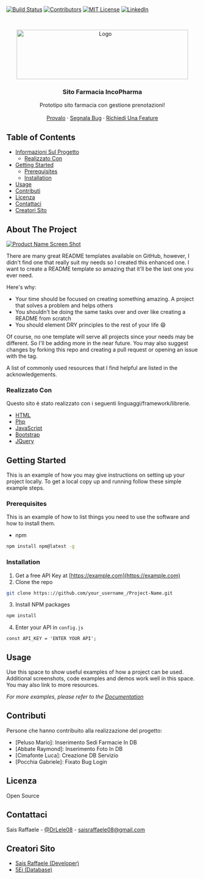 <!-- PROJECT SHIELDS -->
[![Build Status][build-shield]]()
[![Contributors][contributors-shield]]()
[![MIT License][license-shield]][license-url]
[![LinkedIn][linkedin-shield]][linkedin-url]



<!-- PROJECT LOGO -->
<br />
<p align="center">
  <a href="https://github.com/othneildrew/Best-README-Template">
    <img src="http://www.incofarma.it/images/logo_inco.gif" alt="Logo" width="450" height="130">
  </a>

  <h3 align="center">Sito Farmacia IncoPharma</h3>

  <p align="center">
    Prototipo sito farmacia con gestione prenotazioni!
    <br />
    <br />
    <a href="https://www.saisraffaele.net/FarmaciaASL">Provalo</a>
    ·
    <a href="https://www.saisraffaele.net/FarmaciaASL/Contattaci.php">Segnala Bug</a>
    ·
    <a href="https://www.saisraffaele.net/FarmaciaASL/Contattaci.php">Richiedi Una Feature</a>
  </p>
</p>



<!-- TABLE OF CONTENTS -->
## Table of Contents

* [Informazioni Sul Progetto](#about-the-project)
  * [Realizzato Con](#built-with)
* [Getting Started](#getting-started)
  * [Prerequisites](#prerequisites)
  * [Installation](#installation)
* [Usage](#usage)
* [Contributi](#contributi)
* [Licenza](#license)
* [Contattaci](#contattaci)
* [Creatori Sito](#creatori-sito)



<!-- ABOUT THE PROJECT -->
## About The Project

[![Product Name Screen Shot][product-screenshot]](https://example.com)

There are many great README templates available on GitHub, however, I didn't find one that really suit my needs so I created this enhanced one. I want to create a README template so amazing that it'll be the last one you ever need.

Here's why:
* Your time should be focused on creating something amazing. A project that solves a problem and helps others
* You shouldn't be doing the same tasks over and over like creating a README from scratch
* You should element DRY principles to the rest of your life :smile:

Of course, no one template will serve all projects since your needs may be different. So I'll be adding more in the near future. You may also suggest changes by forking this repo and creating a pull request or opening an issue with the tag.

A list of commonly used resources that I find helpful are listed in the acknowledgements.

### Realizzato Con
Questo sito è stato realizzato con i seguenti linguaggi/framework/librerie.
* [HTML](https://www.w3.org/html/)
* [Php](https://php.net/)
* [JavaScript](https://www.javascript.com/)
* [Bootstrap](https://getbootstrap.com)
* [JQuery](https://jquery.com)



<!-- GETTING STARTED -->
## Getting Started

This is an example of how you may give instructions on setting up your project locally.
To get a local copy up and running follow these simple example steps.

### Prerequisites

This is an example of how to list things you need to use the software and how to install them.
* npm
```sh
npm install npm@latest -g
```

### Installation

1. Get a free API Key at [https://example.com](https://example.com)
2. Clone the repo
```sh
git clone https:://github.com/your_username_/Project-Name.git
```
3. Install NPM packages
```sh
npm install
```
4. Enter your API in `config.js`
```JS
const API_KEY = 'ENTER YOUR API';
```



<!-- USAGE EXAMPLES -->
## Usage

Use this space to show useful examples of how a project can be used. Additional screenshots, code examples and demos work well in this space. You may also link to more resources.

_For more examples, please refer to the [Documentation](https://example.com)_



<!-- CONTRIBUTING -->
## Contributi

Persone che hanno contribuito alla realizzazione del progetto:

* [Peluso Mario]: Inserimento Sedi Farmacie In DB
* [Abbate Raymond]: Inserimento Foto In DB
* [Cimafonte Luca]: Creazione DB Servizio
* [Pocchia Gabriele]: Fixato Bug Login 


<!-- LICENSE -->
## Licenza

Open Source



<!-- CONTACT -->
## Contattaci

Sais Raffaele - [@DrLele08](https://twitter.com/DrLele08) - saisraffaele08@gmail.com




<!-- ACKNOWLEDGEMENTS -->
## Creatori Sito
* [Sais Raffaele (Developer)](https://twitter.com/DrLele08)
* [5Ei (Database)](https://twitter.com/DrLele08)





<!-- MARKDOWN LINKS & IMAGES -->
[build-shield]: https://img.shields.io/badge/build-passing-brightgreen.svg?style=flat-square
[contributors-shield]: https://img.shields.io/badge/contributors-1-orange.svg?style=flat-square
[license-shield]: https://img.shields.io/badge/license-MIT-blue.svg?style=flat-square
[license-url]: https://choosealicense.com/licenses/mit
[linkedin-shield]: https://img.shields.io/badge/-LinkedIn-black.svg?style=flat-square&logo=linkedin&colorB=555
[linkedin-url]: https://www.linkedin.com/in/raffaele-sais-746ba8174/
[product-screenshot]: https://raw.githubusercontent.com/othneildrew/Best-README-Template/master/screenshot.png
